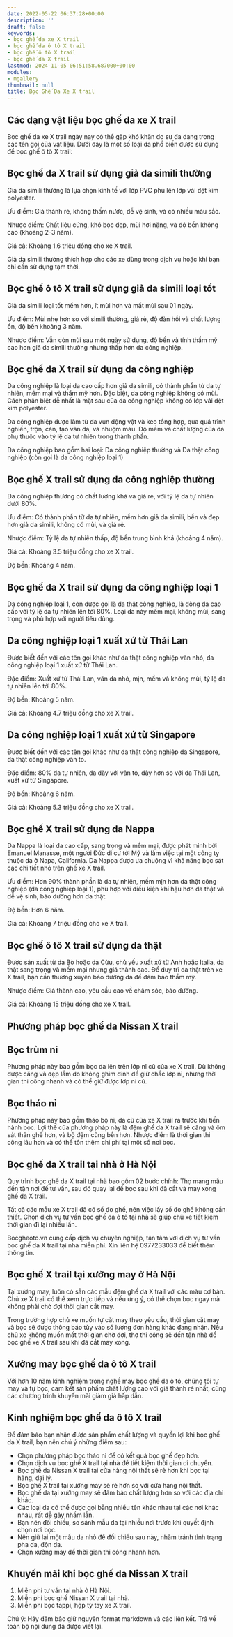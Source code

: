 ```yaml
---
date: 2022-05-22 06:37:28+00:00
description: ''
draft: false
keywords:
- bọc ghế da xe X trail
- bọc ghế da ô tô X trail
- bọc ghế ô tô X trail
- bọc ghế da X trail
lastmod: 2024-11-05 06:51:58.687000+00:00
modules:
- mgallery
thumbnail: null
title: Bọc Ghế Da Xe X trail
---
```


## Các dạng vật liệu bọc ghế da xe X trail

Bọc ghế da xe X trail ngày nay có thể gặp khó khăn do sự đa dạng trong các tên gọi của vật liệu. Dưới đây là một số loại da phổ biến được sử dụng để bọc ghế ô tô X trail:

## Bọc ghế da X trail sử dụng giả da simili thường

Giả da simili thường là lựa chọn kinh tế với lớp PVC phủ lên lớp vải dệt kim polyester.

Ưu điểm: Giá thành rẻ, không thấm nước, dễ vệ sinh, và có nhiều màu sắc.

Nhược điểm: Chất liệu cứng, khó bọc đẹp, mùi hơi nặng, và độ bền không cao (khoảng 2-3 năm).

Giá cả: Khoảng 1.6 triệu đồng cho xe X trail.

Giả da simili thường thích hợp cho các xe dùng trong dịch vụ hoặc khi bạn chỉ cần sử dụng tạm thời.

## Bọc ghế ô tô X trail sử dụng giả da simili loại tốt

Giả da simili loại tốt mềm hơn, ít mùi hơn và mất mùi sau 01 ngày.

Ưu điểm: Mùi nhẹ hơn so với simili thường, giá rẻ, độ đàn hồi và chất lượng ổn, độ bền khoảng 3 năm.

Nhược điểm: Vẫn còn mùi sau một ngày sử dụng, độ bền và tính thẩm mỹ cao hơn giả da simili thường nhưng thấp hơn da công nghiệp.

## Bọc ghế da X trail sử dụng da công nghiệp

Da công nghiệp là loại da cao cấp hơn giả da simili, có thành phần từ da tự nhiên, mềm mại và thẩm mỹ hơn. Đặc biệt, da công nghiệp không có mùi. Cách phân biệt dễ nhất là mặt sau của da công nghiệp không có lớp vải dệt kim polyester.

Da công nghiệp được làm từ da vụn động vật và keo tổng hợp, qua quá trình nghiền, trộn, cán, tạo vân da, và nhuộm màu. Độ mềm và chất lượng của da phụ thuộc vào tỷ lệ da tự nhiên trong thành phần.

Da công nghiệp bao gồm hai loại: Da công nghiệp thường và Da thật công nghiệp (còn gọi là da công nghiệp loại 1)

## Bọc ghế X trail sử dụng da công nghiệp thường

Da công nghiệp thường có chất lượng khá và giá rẻ, với tỷ lệ da tự nhiên dưới 80%.

Ưu điểm: Có thành phần từ da tự nhiên, mềm hơn giả da simili, bền và đẹp hơn giả da simili, không có mùi, và giá rẻ.

Nhược điểm: Tỷ lệ da tự nhiên thấp, độ bền trung bình khá (khoảng 4 năm).

Giá cả: Khoảng 3.5 triệu đồng cho xe X trail.

Độ bền: Khoảng 4 năm.

## Bọc ghế da X trail sử dụng da công nghiệp loại 1

Da công nghiệp loại 1, còn được gọi là da thật công nghiệp, là dòng da cao cấp với tỷ lệ da tự nhiên lên tới 80%. Loại da này mềm mại, không mùi, sang trọng và phù hợp với người tiêu dùng.

## Da công nghiệp loại 1 xuất xứ từ Thái Lan

Được biết đến với các tên gọi khác như da thật công nghiệp vân nhỏ, da công nghiệp loại 1 xuất xứ từ Thái Lan.

Đặc điểm: Xuất xứ từ Thái Lan, vân da nhỏ, mịn, mềm và không mùi, tỷ lệ da tự nhiên lên tới 80%.

Độ bền: Khoảng 5 năm.

Giá cả: Khoảng 4.7 triệu đồng cho xe X trail.

## Da công nghiệp loại 1 xuất xứ từ Singapore

Được biết đến với các tên gọi khác như da thật công nghiệp da Singapore, da thật công nghiệp vân to.

Đặc điểm: 80% da tự nhiên, da dày với vân to, dày hơn so với da Thái Lan, xuất xứ từ Singapore.

Độ bền: Khoảng 6 năm.

Giá cả: Khoảng 5.3 triệu đồng cho xe X trail.

## Bọc ghế X trail sử dụng da Nappa

Da Nappa là loại da cao cấp, sang trọng và mềm mại, được phát minh bởi Emanuel Manasse, một người Đức di cư tới Mỹ và làm việc tại một công ty thuộc da ở Napa, California. Da Nappa được ưa chuộng vì khả năng bọc sát các chi tiết nhỏ trên ghế xe X trail.

Ưu điểm: Hơn 90% thành phần là da tự nhiên, mềm mịn hơn da thật công nghiệp (da công nghiệp loại 1), phù hợp với điều kiện khí hậu hơn da thật và dễ vệ sinh, bảo dưỡng hơn da thật.

Độ bền: Hơn 6 năm. 

Giá cả: Khoảng 7 triệu đồng cho xe X trail.

## Bọc ghế ô tô X trail sử dụng da thật

Được sản xuất từ da Bò hoặc da Cừu, chủ yếu xuất xứ từ Anh hoặc Italia, da thật sang trọng và mềm mại nhưng giá thành cao. Để duy trì da thật trên xe X trail, bạn cần thường xuyên bảo dưỡng da để đảm bảo thẩm mỹ.

Nhược điểm: Giá thành cao, yêu cầu cao về chăm sóc, bảo dưỡng.

Giá cả: Khoảng 15 triệu đồng cho xe X trail.

## Phương pháp bọc ghế da Nissan X trail

## Bọc trùm nỉ

Phương pháp này bao gồm bọc da lên trên lớp nỉ cũ của xe X trail. Dù không được căng và đẹp lắm do không ghim đinh để giữ chắc lớp nỉ, nhưng thời gian thi công nhanh và có thể giữ được lớp nỉ cũ.

## Bọc tháo nỉ

Phương pháp này bao gồm tháo bộ nỉ, da cũ của xe X trail ra trước khi tiến hành bọc. Lợi thế của phương pháp này là đệm ghế da X trail sẽ căng và ôm sát thân ghế hơn, và bộ đệm cũng bền hơn. Nhược điểm là thời gian thi công lâu hơn và có thể tốn thêm chi phí tại một số nơi bọc.

## Bọc ghế da X trail tại nhà ở Hà Nội

Quy trình bọc ghế da X trail tại nhà bao gồm 02 bước chính: Thợ mang mẫu đến tận nơi để tư vấn, sau đó quay lại để bọc sau khi đã cắt và may xong ghế da X trail.

Tất cả các mẫu xe X trail đã có số đo ghế, nên việc lấy số đo ghế không cần thiết. Chọn dịch vụ tư vấn bọc ghế da ô tô tại nhà sẽ giúp chủ xe tiết kiệm thời gian đi lại nhiều lần.

Bocgheoto.vn cung cấp dịch vụ chuyên nghiệp, tận tâm với dịch vụ tư vấn bọc ghế da X trail tại nhà miễn phí. Xin liên hệ 0977233033 để biết thêm thông tin.

## Bọc ghế X trail tại xưởng may ở Hà Nội

Tại xưởng may, luôn có sẵn các mẫu đệm ghế da X trail với các màu cơ bản. Chủ xe X trail có thể xem trực tiếp và nếu ưng ý, có thể chọn bọc ngay mà không phải chờ đợi thời gian cắt may.

Trong trường hợp chủ xe muốn tự cắt may theo yêu cầu, thời gian cắt may và bọc sẽ được thông báo tùy vào số lượng đơn hàng khác đang nhận. Nếu chủ xe không muốn mất thời gian chờ đợi, thợ thi công sẽ đến tận nhà để bọc ghế xe X trail sau khi đã cắt may xong.

## Xưởng may bọc ghế da ô tô X trail

Với hơn 10 năm kinh nghiệm trong nghề may bọc ghế da ô tô, chúng tôi tự may và tự bọc, cam kết sản phẩm chất lượng cao với giá thành rẻ nhất, cùng các chương trình khuyến mãi giảm giá hấp dẫn.

## Kinh nghiệm bọc ghế da ô tô X trail

Để đảm bảo bạn nhận được sản phẩm chất lượng và quyền lợi khi bọc ghế da X trail, bạn nên chú ý những điểm sau:

* Chọn phương pháp bọc tháo nỉ để có kết quả bọc ghế đẹp hơn.
* Chọn dịch vụ bọc ghế X trail tại nhà để tiết kiệm thời gian di chuyển.
* Bọc ghế da Nissan X trail tại cửa hàng nội thất sẽ rẻ hơn khi bọc tại hãng, đại lý.
* Bọc ghế X trail tại xưởng may sẽ rẻ hơn so với cửa hàng nội thất.
* Bọc ghế da tại xưởng may sẽ đảm bảo chất lượng hơn so với các địa chỉ khác.
* Các loại da có thể được gọi bằng nhiều tên khác nhau tại các nơi khác nhau, rất dễ gây nhầm lẫn.
* Bạn nên đối chiếu, so sánh mẫu da tại nhiều nơi trước khi quyết định chọn nơi bọc.
* Nên giữ lại một mẫu da nhỏ để đối chiếu sau này, nhằm tránh tình trạng pha da, độn da.
* Chọn xưởng may để thời gian thi công nhanh hơn.

## Khuyến mãi khi bọc ghế da Nissan X trail

1. Miễn phí tư vấn tại nhà ở Hà Nội.
2. Miễn phí bọc ghế Nissan X trail tại nhà.
3. Miễn phí bọc tappi, hộp tỳ tay xe X trail.

Chú ý: Hãy đảm bảo giữ nguyên format markdown và các liên kết. Trả về toàn bộ nội dung đã được viết lại.